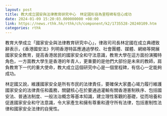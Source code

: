 ```yaml
---
layout: post
title: 教大成立國安與法律教育研究中心　林定國形容為里程碑有信心成功
date: 2024-01-09 15:20:03.000000000 +08:00
link: https://news.rthk.hk/rthk/ch/component/k2/1735528-20240109.htm
categories: rthk
---
```


教育大學成立「國家安全與法律教育研究中心」，律政司司長林定國在成立典禮致辭表示，《香港國安法》列明香港特區應通過學校、社會團體、媒體、網絡等開展國家安全教育，提高香港居民的國家安全和守法意識，教育大學在這方面扮演獨特角色，一方面教大學生是香港的年青人，更重要的是他們大部份是未來的教師，肩負教育下一代的重大使命，教大成立這個研究中心是一個里程碑，有信心一定能夠成功。

林定國又說，維護國家安全是所有市民的法律責任，要確保大家盡心竭力履行維護國家安全的法律責任和義務，關鍵核心在於要通過灌輸有關香港憲制秩序、包括國安法、普通法制度、一般法治概念等基本知識，建立理性客觀的基礎，從而培養和促進國家安全和守法意識，令大家產生和擁有尊重和遵守所有法律，包括憲制性法律和國家安全法律的自覺性。
